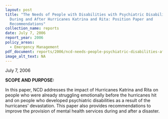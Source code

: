 ```yaml
---
layout: post
title: "The Needs of People with Disabilities with Psychiatric Disabilities
  During and After Hurricanes Katrina and Rita: Position Paper and
  Recommendations"
collection_name: reports
date: July 7, 2006
report_year: 2006
policy_areas:
  - Emergency Management
pdf_document: reports/2006/ncd-needs-people-psychiatric-disabilities-after-hurricanes-katrina-rita-2006.pdf
image_alt_text: NA
---
```

July 7, 2006

**S﻿COPE AND PURPOSE:**

In this paper, NCD addresses the impact of Hurricanes Katrina and Rita on people who were already struggling emotionally before the hurricanes hit and on people who developed psychiatric disabilities as a result of the hurricanes' devastation. This paper also provides recommendations to improve the provision of mental health services during and after a disaster.